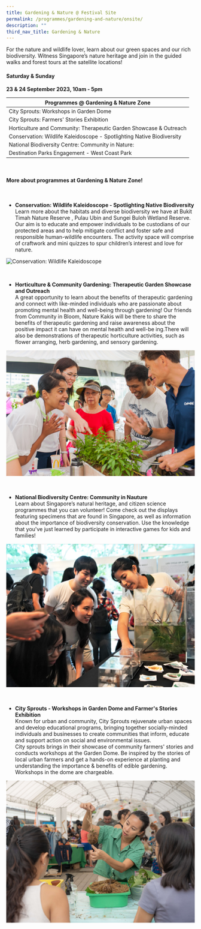 ```yaml
---
title: Gardening & Nature @ Festival Site
permalink: /programmes/gardening-and-nature/onsite/
description: ""
third_nav_title: Gardening & Nature
---
```

For the nature and wildlife lover, learn about our green spaces and our rich biodiversity. Witness Singapore’s nature heritage and join in the guided walks and forest tours at the satellite locations! 

#### Saturday &amp; Sunday <br>
**23 &amp; 24 September 2023, 10am - 5pm**


| Programmes @ Gardening &amp; Nature Zone | 
| -------- |
| City Sprouts: Workshops in Garden Dome |
| City Sprouts: Farmers' Stories Exhibition |
| Horticulture and Community: Therapeutic Garden Showcase &amp; Outreach |
| Conservation: Wildlife Kaleidoscope - Spotlighting Native Biodiversity |
| National Biodiversity Centre: Community in Nature:
|Destination Parks Engagement - West Coast Park |


<br>

#### More about programmes at Gardening &amp; Nature Zone!

<br>

* **Conservation: Wildlife Kaleidoscope - Spotlighting Native Biodiversity**  
Learn more about the habitats and diverse biodiversity we have at Bukit Timah Nature Reserve , Pulau Ubin and Sungei Buloh Wetland Reserve. Our aim is to educate and empower individuals to be custodians of our protected areas and to help mitigate conflict and foster safe and responsible human-wildlife encounters. The activity space will comprise of craftwork and mini quizzes to spur children’s interest and love for nature.

![Conservation: Wildlife Kaleidoscope](/images/nature%201.jpg)

<br>

* **Horticulture &amp; Community Gardening: Therapeutic Garden Showcase and Outreach**  
A great opportunity to learn about the benefits of therapeutic gardening and connect with like-minded individuals who are passionate about promoting mental health and well-being through gardening! Our friends from Community in Bloom, Nature Kakis will be there to share the benefits of therapeutic gardening and raise awareness about the positive impact it can have on mental health and well-be ing.There will also be demonstrations of therapeutic horticulture activities, such as flower arranging, herb gardening, and sensory gardening.

![Community Gardening](/images/community%20gardening.jpg)

<br>

* **National Biodiversity Centre: Community in Nauture**  
Learn about Singapore’s natural heritage, and citizen science programmes that you can volunteer! Come check out the displays featuring specimens that are found in Singapore, as well as information about the importance of biodiversity conservation. Use the knowledge that you've just learned by participate in interactive games for kids and families!

![National Biodiversity Centre - Community in Nature](/images/nature%20-%20wildlife%20kaleidoscope%20(biodiversity).JPG)

<br>

* **City Sprouts - Workshops in Garden Dome and Farmer's Stories Exhibition**  
Known for urban and community, City Sprouts rejuvenate urban spaces and develop educational programs, bringing together socially-minded individuals and businesses to create communities that inform, educate and support action on social and environmental issues. <br> City sprouts brings in their showcase of community farmers' stories and conducts workshops at the Garden Dome. Be inspired by the stories of local urban farmers and get a hands-on experience at planting and understanding the importance &amp; benefits of edible gardening. Workshops in the dome are chargeable.

![City Sprouts Kokedama](/images/city%20sprouts%20kokedama%20ws.jpeg)